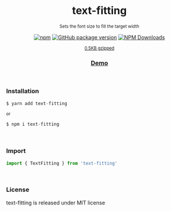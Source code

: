 <div align="center">
<br>

<h1>text-fitting</h1>

<p><sup>Sets the font size to fill the target width</sup></p>

[![npm](https://img.shields.io/npm/v/text-fitting.svg?colorB=brightgreen)](https://www.npmjs.com/package/text-fitting)
[![GitHub package version](https://img.shields.io/github/package-json/v/ux-ui-pro/text-fitting.svg)](https://github.com/ux-ui-pro/text-fitting)
[![NPM Downloads](https://img.shields.io/npm/dm/text-fitting.svg?style=flat)](https://www.npmjs.org/package/text-fitting)

<p><sup><a href="https://bundlephobia.com/package/text-fitting">0.5KB gzipped</a></sup></p>
<h3><a href="https://ux-ui-pro.github.io/text-fitting/dist/">Demo</a></h3>

</div>
<br>

### Installation
```javascript
$ yarn add text-fitting
```
<sup>or</sup>
```javascript
$ npm i text-fitting
```
<br>

### Import
```javascript
import { TextFitting } from 'text-fitting'
```
<br>

### License
text-fitting is released under MIT license

